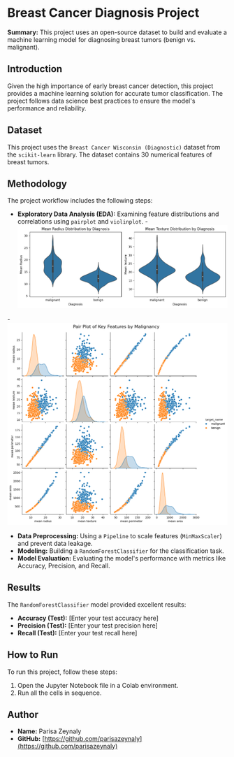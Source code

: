 # Breast Cancer Diagnosis Project

**Summary:** This project uses an open-source dataset to build and evaluate a machine learning model for diagnosing breast tumors (benign vs. malignant).

## Introduction
Given the high importance of early breast cancer detection, this project provides a machine learning solution for accurate tumor classification. The project follows data science best practices to ensure the model's performance and reliability.

## Dataset
This project uses the `Breast Cancer Wisconsin (Diagnostic)` dataset from the `scikit-learn` library. The dataset contains 30 numerical features of breast tumors.

## Methodology
The project workflow includes the following steps:

- **Exploratory Data Analysis (EDA):** Examining feature distributions and correlations using `pairplot` and `violinplot`.
-![Violin](Images/Violin.png)

-![PairPlot](Images/PairPlot.png)


- **Data Preprocessing:** Using a `Pipeline` to scale features (`MinMaxScaler`) and prevent data leakage.
- **Modeling:** Building a `RandomForestClassifier` for the classification task.
- **Model Evaluation:** Evaluating the model's performance with metrics like Accuracy, Precision, and Recall.

## Results
The `RandomForestClassifier` model provided excellent results:
- **Accuracy (Test):** [Enter your test accuracy here]
- **Precision (Test):** [Enter your test precision here]
- **Recall (Test):** [Enter your test recall here]

## How to Run
To run this project, follow these steps:
1. Open the Jupyter Notebook file in a Colab environment.
2. Run all the cells in sequence.

## Author
- **Name:** Parisa Zeynaly
- **GitHub:** [https://github.com/parisazeynaly](https://github.com/parisazeynaly)
